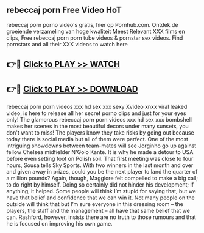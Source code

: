 ## rebeccaj porn Free Video HoT 

rebeccaj porn porno video's gratis, hier op Pornhub.com. Ontdek de groeiende verzameling van hoge kwaliteit Meest Relevant XXX films en clips,
Free rebeccaj porn porn tube videos & pornstar sex videos. Find pornstars and all their XXX videos to watch here


## 👉🔴 [Click to PLAY >> WATCH](http://us.freeplayer.one?title=rebeccaj_porn&ref=16D)

## 👉🔴 [Click to PLAY >> DOWNLOAD](http://us.freeplayer.one?title=rebeccaj_porn&ref=16D)


rebeccaj porn porn videos xxx hd sex xxx sexy Xvideo xnxx viral leaked video, is here to release all her secret porno clips and just for your eyes only! The glamorous rebeccaj porn porn videos xxx hd sex xxx bombshell makes her scenes in the most beautiful decors under many sunsets, you don't want to miss! The players know they take risks by going out because today there is social media but all of them were perfect. One of the most intriguing showdowns between team-mates will see Jorginho go up against fellow Chelsea midfielder N'Golo Kante. It is why he made a detour to USA before even setting foot on Polish soil. That first meeting was close to four hours, Sousa tells Sky Sports. With two winners in the last month and over and given away in prizes, could you be the next player to land the quarter of a million pounds? Again, though, Maggiore felt compelled to make a big call; to do right by himself. Doing so certainly did not hinder his development; if anything, it helped. Some people will think I’m stupid for saying that, but we have that belief and confidence that we can win it. Not many people on the outside will think that but I’m sure everyone in this dressing room – the players, the staff and the management – all have that same belief that we can. Rashford, however, insists there are no truth to those rumours and that he is focused on improving his own game.
